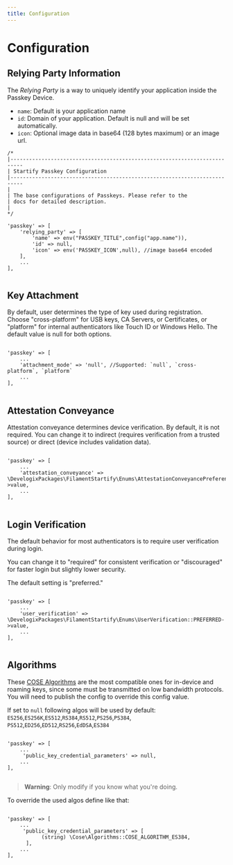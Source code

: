 ```yaml
---
title: Configuration
---
```

# Configuration

## Relying Party Information

The *Relying Party* is a way to uniquely identify your application 
inside the Passkey Device.

+ ``name``: Default is your application name
+ ``id``: Domain of your application. Default is null and will be set automatically.
+ ``icon``: Optional image data in base64 (128 bytes maximum) or an image url.

```php:no-line-numbers
/*
|--------------------------------------------------------------------------
| Startify Passkey Configuration
|--------------------------------------------------------------------------
|
| The base configurations of Passkeys. Please refer to the
| docs for detailed description.
|
*/

'passkey' => [
    'relying_party' => [
        'name' => env("PASSKEY_TITLE",config("app.name")),
        'id' => null,
        'icon' => env('PASSKEY_ICON',null), //image base64 encoded
    ],
    ...
],
    
```

## Key Attachment

By default, user determines the type of key used during registration. 
Choose "cross-platform" for USB keys, CA Servers, or Certificates, 
or "platform" for internal authenticators like Touch ID or Windows Hello. 
The default value is null for both options.

```php:no-line-numbers

'passkey' => [
    ...
    'attachment_mode' => 'null', //Supported: `null`, `cross-platform`, `platform`
    ...
],  
    
```

## Attestation Conveyance

Attestation conveyance determines device verification. 
By default, it is not required. You can change it to 
indirect (requires verification from a trusted source) 
or direct (device includes validation data).

```php:no-line-numbers

'passkey' => [
    ...
    'attestation_conveyance' => \DevelogixPackages\FilamentStartify\Enums\AttestationConveyancePreference::NONE->value,
    ...
],
    
```

## Login Verification

The default behavior for most authenticators is to require 
user verification during login. 

You can change it to 
"required" for consistent verification or "discouraged" for faster 
login but slightly lower security. 

The default setting is "preferred."

```php:no-line-numbers

'passkey' => [
    ...
    'user_verification' => \DevelogixPackages\FilamentStartify\Enums\UserVerification::PREFERRED->value,
    ...
],
    
```

## Algorithms

These [COSE Algorithms](https://w3c.github.io/webauthn/#typedefdef-cosealgorithmidentifier) 
are the most compatible ones for in-device and 
roaming keys, since some must be transmitted on low bandwidth protocols. 
You will need to publish the config to override this config value.

If set to ``null`` following algos will be used by default:
`ES256`,`ES256K`,`ES512`,`RS384`,`RS512`,`PS256`,`PS384`,
`PS512`,`ED256`,`ED512`,`RS256`,`EdDSA`,`ES384`


```php:no-line-numbers

'passkey' => [
    ...
     'public_key_credential_parameters' => null,
    ...
],
  
```

>**Warning**: Only modify if you know what you're doing.

To override the used algos define like that:

```php:no-line-numbers

'passkey' => [
    ...
     'public_key_credential_parameters' => [
           (string) \Cose\Algorithms::COSE_ALGORITHM_ES384,
      ],
    ...
],
```
